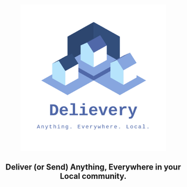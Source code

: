 <p align="center">
    <img src="logo.png" height="400" width="400"/>
</p>
<h2 align="center">Deliver (or Send) Anything, Everywhere in your Local community.</h2>
